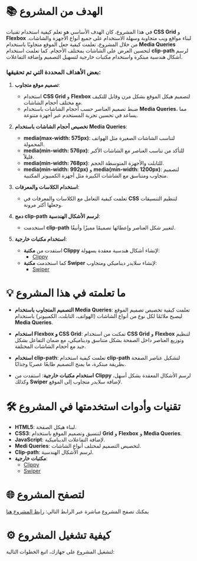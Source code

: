 [](a.png)
# 📚 الهدف من المشروع

في هذا المشروع، كان الهدف الأساسي هو تعلم كيفية استخدام تقنيات **CSS Grid** و **Flexbox** لبناء مواقع ويب متجاوبة وسهلة الاستخدام على جميع أنواع الأجهزة والشاشات. من خلال المشروع، تعلمت كيفية جعل الموقع متجاوبًا باستخدام **Media Queries** لتحسين العرض على الشاشات بمختلف الأحجام. كما تعلمت استخدام **clip-path** لرسم أشكال هندسية مبتكرة واستخدام مكتبات خارجية لتسهيل التصميم وإضافة التفاعلات.

### بعض الأهداف المحددة التي تم تحقيقها:
1. **تصميم موقع متجاوب**:
   - استخدام **CSS Grid** و **Flexbox** لتصميم هيكل الموقع بشكل مرن وقابل للتكيف مع مختلف أحجام الشاشات.
   - ضبط تصميم العناصر حسب أحجام الشاشات باستخدام **Media Queries**، مما يساعد في تحسين تجربة المستخدم عبر أجهزة متنوعة.
  
2. **تخصيص أحجام الشاشات باستخدام Media Queries**:
   - **media(max-width: 575px)**: لتناسب الشاشات الصغيرة مثل الهواتف المحمولة.
   - **media(min-width: 576px)**: للتأكد من تناسب العناصر مع الشاشات الأكبر قليلاً.
   - **media(min-width: 768px)**: للتابلت والأجهزة المتوسطة الحجم.
   - **media(min-width: 992px)** و **media(min-width: 1200px)**: لتصميم متجاوب ومتناسق مع الشاشات الكبيرة مثل أجهزة الكمبيوتر المكتبية.

3. **استخدام الكلاسات والمعرفات**:
   - تعلمت كيفية التعامل مع الكلاسات والمعرفات في **CSS** لتنظيم التنسيقات وجعلها أكثر مرونة.

4. **دمج **clip-path** لرسم الأشكال الهندسية**:
   - استخدمت **clip-path** لتغيير شكل العناصر وإعطائها تصميمًا مميزًا وأنيقًا.

5. **استخدام مكتبات خارجية**:
   - استفدت من **مكتبة Clippy** لإنشاء أشكال هندسية معقدة بسهولة:
     - [Clippy](https://bennettfeely.com/clippy/)
   - كما استخدمت **مكتبة Swiper** لإنشاء سلايدر ديناميكي ومتجاوب:
     - [Swiper](https://swiperjs.com/demos#responsive-breakpoints)

# 💡 ما تعلمته في هذا المشروع

- **التصميم المتجاوب باستخدام Media Queries**:
   تعلمت كيفية تخصيص تصميم الموقع ليصبح ملائمًا لكل نوع من أنواع الشاشات (الهواتف، التابلت، الكمبيوتر) باستخدام **Media Queries**.
  
- **استخدام Flexbox و CSS Grid**:
   تمكنت من استخدام **CSS Grid** و **Flexbox** لتنظيم وتوزيع العناصر داخل الصفحة بشكل متناسق وديناميكي، مع ضمان التفاعل بشكل جيد مع أحجام الشاشات المختلفة.

- **استخدام **clip-path****:
   تعلمت كيفية استخدام **clip-path** لتشكيل عناصر الصفحة بطريقة مبتكرة، ما يمنح التصميم طابعًا عصريًا وجذابًا.

- **استخدام مكتبات خارجية**:
   استفدت من **Clippy** لرسم الأشكال المعقدة بشكل أسهل، وكذلك **Swiper** لإضافة سلايدر متجاوب إلى الموقع.

# 🛠️ تقنيات وأدوات استخدمتها في المشروع

- **HTML5**: لبناء هيكل الصفحة.
- **CSS3**: لتنسيق وتصميم الموقع باستخدام **Grid** و **Flexbox** و **Media Queries**.
- **JavaScript**: لإضافة التفاعلات الديناميكية.
- **Medi Queries**: لتخصيص التصميم لمختلف أنواع الشاشات.
- **Clip-path**: لرسم الأشكال الهندسية.
- **مكتبات خارجية**:
   - [Clippy](https://bennettfeely.com/clippy/)
   - [Swiper](https://swiperjs.com/demos#responsive-breakpoints)

# 🌐 لتصفح المشروع

يمكنك تصفح المشروع مباشرة عبر الرابط التالي:
[رابط المشروع هنا](https://github.com/your-username/your-project-repo)

# ⚙️ كيفية تشغيل المشروع

لتشغيل المشروع على جهازك، اتبع الخطوات التالية:

